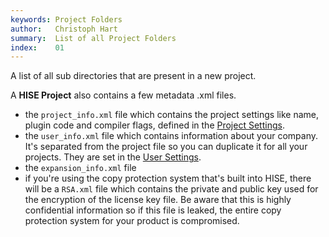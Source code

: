 ```yaml
---
keywords: Project Folders
author:   Christoph Hart
summary:  List of all Project Folders
index:    01
---
```

A list of all sub directories that are present in a new project.

A **HISE Project** also contains a few metadata .xml files. 


- the `project_info.xml` file which contains the project settings like name, plugin code and compiler flags, defined in the [Project Settings](/working-with-hise/settings/project).
- the `user_info.xml` file which contains information about your company. It's separated from the project file so you can duplicate it for all your projects. They are set in the [User Settings](/working-with-hise/settings).
- the `expansion_info.xml` file
- if you're using the copy protection system that's built into HISE, there will be a `RSA.xml` file which contains the private and public key used for the encryption of the license key file. Be aware that this is highly confidential information so if this file is leaked, the entire copy protection system for your product is compromised.